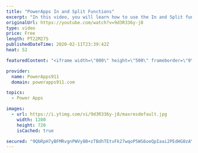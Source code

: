 ```yaml
---
title: "PowerApps In and Split Functions"
excerpt: "In this video, you will learn how to use the In and Split functions to mark items in a gallery as favorites. This is based on a client app we are currently building so very topical for me. :)   Intro to Concat video https://www.youtube.com/watch?v=AnERfGIE8gw  PowerApps Training https://training.powerapps911.com"
originalUrl: https://youtube.com/watch?v=9d3R336y-j8
type: video
price: Free
length: PT22M27S
publishedDateTime: 2020-02-11T23:39:42Z
heat: 52

featuredContent: "<iframe width=\"800\" height=\"500\" frameborder=\"0\" src=\"https://www.youtube.com/embed/9d3R336y-j8\" allow=\"accelerometer; autoplay; encrypted-media; gyroscope; picture-in-picture\" allowfullscreen></iframe>"

provider:
  name: PowerApps911
  domain: powerapps911.com

topics:
  - Power Apps

images:
  - url: https://i.ytimg.com/vi/9d3R336y-j8/maxresdefault.jpg
    width: 1280
    height: 720
    isCached: true

secured: "9QbRpH7yBFMRvgnPWVy8B+zTBdhTEtvFk27wqoP5WS6oeQpIaai2PEdHG0zAY0CqTY3P+90ONINkVB+GYzajuyLWOs7ZMokTvyM+eCSfjcnRrEgGHPGQiacwu704t3UWe9o/0FS4iG5buHs9ZG9j7wMBfeEvZ/IhkxIxWlzKBIHqpR3ikIxG8EP0p2t7zQVW/TLfH8+I3o7sPWZIHSUK11KRawnN2oup85t70oGBQFn0wvzCLokinstyKyxZrDHCSj5QBc/z6qGUaOHb4e/B93heylqXdDyn3cd/w8WwHbQ7MKHnnxn/PeUbKpTQ29S/ICL8F+eDMw9bwHHmhIFvdqscx+c7YsYWP52YHMS0NDZofTJAHk5xVRPAtOS+teLBiFPbmyPsVlCiVqZIIPc8x2gUPSP0vC8hyvEsg+YHnX4=;kMHLRtV5dkXFj1WYgrcvhQ=="
---
```


